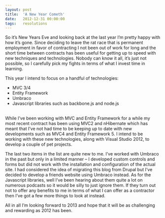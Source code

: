 ```yaml
---
layout: post
title:  'A New Year Cometh'
date:   2012-12-31 00:00:00
tags:   resolutions
---
```

So it’s New Years Eve and looking back at the last year I’m pretty happy with how it’s gone.
Since deciding to leave the rat race that is permanent employment in favor of contracting I not been out of work for long and the short time between contracts has been useful for getting up to speed with new techniques and technologies. Nobody can know it all, it’s just not possible, so I carefully pick my fights in terms of what I invest time in learning.
<!--more-->
This year I intend to focus on a handful of technologies:

- MVC 3/4
- Entity Framework
- Umbraco
- Javascript libraries such as backbone.js and node.js

<br>
While I’ve been working with MVC and Entity Framework for a while my most recent contract has been using MVC2 and nHibernate which has meant that I’ve not had time to be keeping up to date with new developments such as MVC4 and Entity Framework 5. I intend to be working with these new technologies, along with Visual Studio 2012, to develop a couple of pet projects.

The last two items in the list are quite new to me. I’ve worked with Umbraco in the past but only in a limited manner – I developed custom controls and forms but did not work with the installation and configuration of the actual site. I had considered the idea of migrating this blog from Drupal but I’ve decided to develop a friends website using Umbraco instead.
As for the Javascript libraries, well I’ve been hearing about them quite a lot on numerous podcasts so it would be silly to just ignore them. If they turn out not to offer any benefits to me in terms of what I can offer as a contractor then I’ve got a few more things to look at instead.

All in all I’m looking forward to 2013 and hope that it will be as challenging and rewarding as 2012 has been.